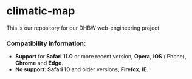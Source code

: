 # climatic-map
This is our repository for our DHBW web-engineering project

<!-- ### Dev testing

(If you don't have Typescript):
```npm i typescript -g```

1. ```npm i```
2. ```npm run build```
3. ```Local web server: 127.0.0.1:PORT``` -->


### Compatibility information:

- **Support** for  **Safari 11.0** or more recent version, **Opera**, **iOS** (iPhone), **Chrome** and **Edge**.
- **No support**: **Safari 10** and older versions, **Firefox**, **IE**.
